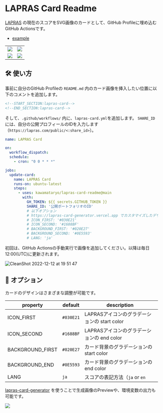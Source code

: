 # LAPRAS Card Readme

[LAPRAS](https://lapras.com) の現在のスコアをSVG画像のカードとして、GitHub Profileに埋め込むGitHub Actionsです。

- [example](https://github.com/kawamataryo)

|||
|---|---|
|<img src="https://lapras-card-generator.vercel.app/api/svg?e=4.26&b=3.48&i=4.05&b1=%23020E27&b2=%230E5593&i1=%23030E21&i2=%231688BF&l=ja" >|<img src="https://lapras-card-generator.vercel.app/api/svg?e=2.80&b=4.51&i=3.28&b1=%23232323&b2=%236d6d6d&i1=%23212121&i2=%23818181&l=en" >|
|<img src="https://lapras-card-generator.vercel.app/api/svg?e=4.50&b=2.51&i=3.28&b1=%23f08d9a&b2=%23ffcfd5&i1=%23f97f90&i2=%23ffc7cd&l=ja" >|<img src="https://lapras-card-generator.vercel.app/api/svg?e=3.5&i=4.00&b1=%23004736&b2=%2300bf8f&i1=%23007b5c&i2=%2300bf8f&l=en" >|

## 🛠️ 使い方

事前に自分のGitHub Profileの `README.md` 内のカード画像を挿入したい位置に以下のコメントを追加します。

```md
<!--START_SECTION:lapras-card-->
<!--END_SECTION:lapras-card-->
```

そして、`.github/workflows/` 内に、`lapras-card.yml`を追加します。
`SHARE_ID`には、自分の公開プロフィールのIDを入力します（`https://lapras.com/public/<:share_id>`）。

```yml
name: LAPRAS Card

on:
  workflow_dispatch:
  schedule:
    - cron: "0 0 * * *"

jobs:
  update-card:
    name: LAPRAS Card
    runs-on: ubuntu-latest
    steps:
      - uses: kawamataryo/lapras-card-readme@main
        with:
          GH_TOKEN: ${{ secrets.GITHUB_TOKEN }}
          SHARE_ID: '公開ポートフォリオのID'
          # 以下オプション
          # https://lapras-card-generator.vercel.app でカスタマイズしたデザインを設定可能
          # ICON_FIRST: '#030E21'
          # ICON_SECOND: '#1688BF'
          # BACKGROUND_FIRST: '#020E27'
          # BACKGROUND_SECOND: '#0E5593'
          # LANG: 'ja'
```

初回は、GitHub Actionsの手動実行で画像を追加してください。以降は毎日12:00(UTC)に更新されます。

![CleanShot 2022-12-12 at 19 51 47](https://user-images.githubusercontent.com/11070996/207027299-5f667477-a812-448b-9997-192f202181d9.png)

## 🎨 オプション

カードのデザインはさまざまな調整が可能です。

|property|default|description|
|---|---|---|
|ICON_FIRST|`#030E21`|LAPRASアイコンのグラデーションの start color|
|ICON_SECOND|`#1688BF`|LAPRASアイコンのグラデーションの end color|
|BACKGROUND_FIRST|`#020E27`|カード背景のグラデーションの start color|
|BACKGROUND_END|`#0E5593`|カード背景のグラデーションの end color|
|LANG|`ja`|スコアの表記方法（`ja` or `en`|

[lapras-card-generator](https://lapras-card-generator.vercel.app) を使うことで生成画像のPreviewや、環境変数の出力も可能です。

<a href="https://lapras-card-generator.vercel.app"><img src="https://user-images.githubusercontent.com/11070996/207026772-5e0d8417-b3b1-47ec-9532-8529f22fd068.png"></a>
